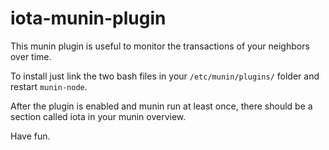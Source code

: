 # iota-munin-plugin
This munin plugin is useful to monitor the transactions of your neighbors over time.

To install just link the two bash files in your `/etc/munin/plugins/` folder and restart `munin-node`.

After the plugin is enabled and munin run at least once, there should be a section called iota in your munin overview.

Have fun.
